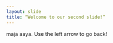 ```yaml
---
layout: slide
title: “Welcome to our second slide!”
---
```

maja aaya.
Use the left arrow to go back!

